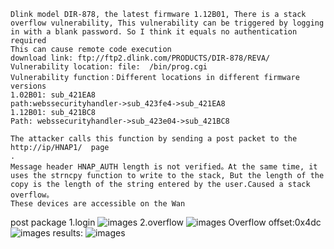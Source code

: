 ```
Dlink model DIR-878, the latest firmware 1.12B01, There is a stack overflow vulnerability, This vulnerability can be triggered by logging in with a blank password. So I think it equals no authentication required
This can cause remote code execution
download link: ftp://ftp2.dlink.com/PRODUCTS/DIR-878/REVA/
Vulnerability location: file:  /bin/prog.cgi
Vulnerability function：Different locations in different firmware versions
1.02B01: sub_421EA8
path:webssecurityhandler->sub_423fe4->sub_421EA8
1.12B01: sub_421BC8
Path: webssecurityhandler->sub_423e04->sub_421BC8

The attacker calls this function by sending a post packet to the http://ip/HNAP1/  page
.
Message header HNAP_AUTH length is not verified。At the same time, it uses the strncpy function to write to the stack, But the length of the copy is the length of the string entered by the user.Caused a stack overflow。
These devices are accessible on the Wan
```
post package 
1.login
![images](https://github.com/WhooAmii/iot/blob/master/DIR-878/8.png)
2.overflow
![images](https://github.com/WhooAmii/iot/blob/master/DIR-878/9.png)
Overflow offset:0x4dc
![images](https://github.com/WhooAmii/iot/blob/master/DIR-878/10.png)
results:
![images](https://github.com/WhooAmii/iot/blob/master/DIR-878/11.png)
